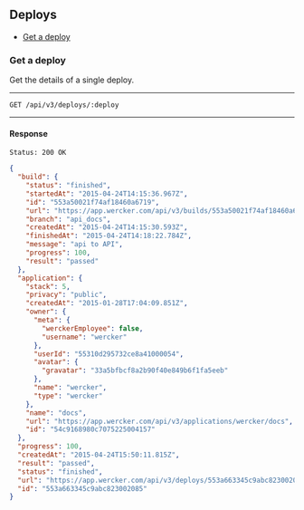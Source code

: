 ## Deploys

* [Get a deploy](#get-a-deploy)

### <a name="get-a-deploy" class="anchor"></a> Get a deploy

Get the details of a single deploy.

***
`GET /api/v3/deploys/:deploy`
***

#### Response

```
Status: 200 OK
```

```json
{
  "build": {
    "status": "finished",
    "startedAt": "2015-04-24T14:15:36.967Z",
    "id": "553a50021f74af18460a6719",
    "url": "https://app.wercker.com/api/v3/builds/553a50021f74af18460a6719",
    "branch": "api_docs",
    "createdAt": "2015-04-24T14:15:30.593Z",
    "finishedAt": "2015-04-24T14:18:22.784Z",
    "message": "api to API",
    "progress": 100,
    "result": "passed"
  },
  "application": {
    "stack": 5,
    "privacy": "public",
    "createdAt": "2015-01-28T17:04:09.851Z",
    "owner": {
      "meta": {
        "werckerEmployee": false,
        "username": "wercker"
      },
      "userId": "55310d295732ce8a41000054",
      "avatar": {
        "gravatar": "33a5bfbcf8a2b90f40e849b6f1fa5eeb"
      },
      "name": "wercker",
      "type": "wercker"
    },
    "name": "docs",
    "url": "https://app.wercker.com/api/v3/applications/wercker/docs",
    "id": "54c9168980c7075225004157"
  },
  "progress": 100,
  "createdAt": "2015-04-24T15:50:11.815Z",
  "result": "passed",
  "status": "finished",
  "url": "https://app.wercker.com/api/v3/deploys/553a663345c9abc823002085",
  "id": "553a663345c9abc823002085"
}
```
